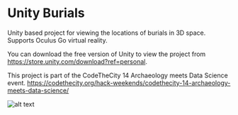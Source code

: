 # Unity Burials
Unity based project for viewing the locations of burials in 3D space. Supports Oculus Go virtual reality.

You can download the free version of Unity to view the project from https://store.unity.com/download?ref=personal.

This project is part of the CodeTheCity 14 Archaeology meets Data Science event. https://codethecity.org/hack-weekends/codethecity-14-archaeology-meets-data-science/

![alt text](http://www.asae.co.uk/images/UB-VR-test1.jpg "First test image of skeletons in 3D space")
